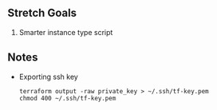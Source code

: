 ## Stretch Goals

1. Smarter instance type script

## Notes

* Exporting ssh key

    ```
    terraform output -raw private_key > ~/.ssh/tf-key.pem
    chmod 400 ~/.ssh/tf-key.pem
    ```
